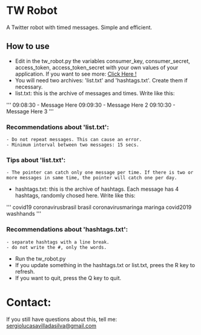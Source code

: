 # TW Robot

A Twitter robot with timed messages. Simple and efficient. 

## How to use

- Edit in the tw_robot.py the variables consumer_key, consumer_secret, access_token, access_token_secret with your own values of your application. If you want to see more: [Click Here !](http://docs.tweepy.org/en/latest/auth_tutorial.html)
- You will need two archives: 'list.txt' and 'hashtags.txt'. Create them if necessary.
- list.txt: this is the archive of messages and times. Write like this:

'''
09:08:30 - Message Here
09:09:30 - Message Here 2
09:10:30 - Message Here 3
'''

  ### Recommendations about 'list.txt':
    - Do not repeat messages. This can cause an error.
    - Minimum interval between two messages: 15 secs.

  ### Tips about 'list.txt':
    - The pointer can catch only one message per time. If there is two or more messages in same time, the pointer will catch one per day.

- hashtags.txt: this is the archive of hashtags. Each message has 4 hashtags, randomly chosed here. Write like this:

'''
covid19
coronavirusbrasil
brasil
coronavirusmaringa
maringa
covid2019
washhands
'''

  ### Recommendations about 'hashtags.txt':
    - separate hashtags with a line break.
    - do not write the #, only the words.
    
- Run the tw_robot.py
- If you update something in the hashtags.txt or list.txt, prees the R key to refresh.
- If you want to quit, press the Q key to quit.

# Contact:

If you still have questions about this, tell me:
sergiolucasavilladasilva@gmail.com
